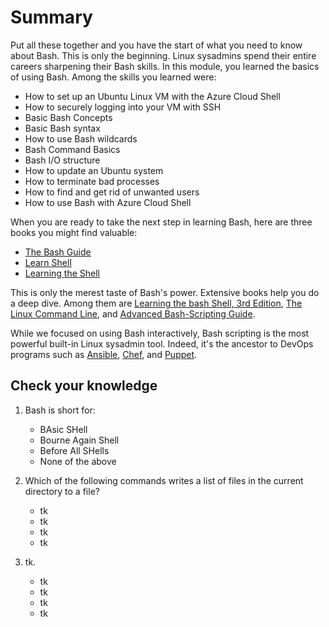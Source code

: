 # Summary

Put all these together and you have the start of what you need to know about Bash.
This is only the beginning. Linux sysadmins spend their entire careers sharpening their Bash skills. 
In this module, you learned the basics of using Bash. Among the skills you learned were:

- How to set up an Ubuntu Linux VM with the Azure Cloud Shell
- How to securely logging into your VM with SSH
- Basic Bash Concepts
- Basic Bash syntax
- How to use Bash wildcards
- Bash Command Basics
- Bash I/O structure
- How to update an Ubuntu system
- How to terminate bad processes
- How to find and get rid of unwanted users
- How to use Bash with Azure Cloud Shell

When you are ready to take the next step in learning Bash, here are three books you might find valuable:

- [The Bash Guide](https://guide.bash.academy/)
- [Learn Shell](https://www.learnshell.org/)
- [Learning the Shell](http://linuxcommand.org/lc3_learning_the_shell.php)

This is only the merest taste of Bash's power. Extensive books help you do a deep dive. Among them are [Learning the bash Shell, 3rd Edition](http://shop.oreilly.com/product/9780596009656.do), [The Linux Command Line](http://linuxcommand.org/tlcl.php), and [Advanced Bash-Scripting Guide](https://www.tldp.org/LDP/abs/html/).

While we focused on using Bash interactively, Bash scripting is the most powerful built-in Linux sysadmin tool. Indeed, it's the ancestor to DevOps programs such as [Ansible](https://www.ansible.com/), [Chef](https://www.chef.io/), and [Puppet](https://puppet.com/).

## Check your knowledge

1. Bash is short for:
	- BAsic SHell
	- Bourne Again Shell
	- Before All SHells
	- None of the above

1. Which of the following commands writes a list of files in the current directory to a file?
	- tk
	- tk
	- tk
	- tk

1. tk.
	- tk
	- tk
	- tk
	- tk

